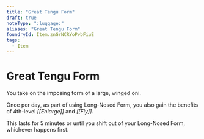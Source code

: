 ```yaml
---
title: "Great Tengu Form"
draft: true
noteType: ":luggage:"
aliases: "Great Tengu Form"
foundryId: Item.znGrNCRYoPvbFiuE
tags:
  - Item
---
```


# Great Tengu Form

You take on the imposing form of a large, winged oni.

Once per day, as part of using Long-Nosed Form, you also gain the benefits of 4th-level _[[Enlarge]]_ and _[[Fly]]_.

This lasts for 5 minutes or until you shift out of your Long-Nosed Form, whichever happens first.


